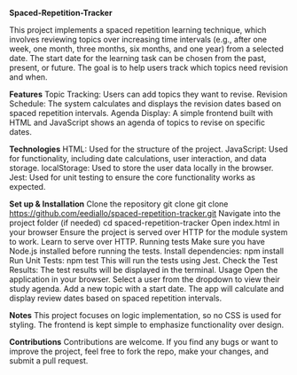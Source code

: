 **Spaced-Repetition-Tracker**

This project implements a spaced repetition learning technique, which involves reviewing topics over increasing time intervals (e.g., after one week, one month, three months, six months, and one year) from a selected date. The start date for the learning task can be chosen from the past, present, or future.
The goal is to help users track which topics need revision and when.

**Features**
Topic Tracking: Users can add topics they want to revise.
Revision Schedule: The system calculates and displays the revision dates based on spaced repetition intervals.
Agenda Display: A simple frontend built with HTML and JavaScript shows an agenda of topics to revise on specific dates.

**Technologies**
HTML: Used for the structure of the project.
JavaScript: Used for functionality, including date calculations, user interaction, and data storage.
localStorage: Used to store the user data locally in the browser.
Jest: Used for unit testing to ensure the core functionality works as expected.

**Set up & Installation**
Clone the repository
git clone git clone <https://github.com/eediallo/spaced-repetition-tracker.git>
Navigate into the project folder (if needed)
 cd spaced-repetition-tracker
Open index.html in your browser
Ensure the project is served over HTTP for the module system to work. Learn to serve over HTTP.
Running tests
Make sure you have Node.js installed before running the tests.
Install dependencies:
npm install
Run Unit Tests:
npm test
This will run the tests using Jest.
Check the Test Results:
The test results will be displayed in the terminal.
Usage
Open the application in your browser.
Select a user from the dropdown to view their study agenda.
Add a new topic with a start date.
The app will calculate and display review dates based on spaced repetition intervals.

**Notes**
This project focuses on logic implementation, so no CSS is used for styling.
The frontend is kept simple to emphasize functionality over design.

**Contributions**
Contributions are welcome. If you find any bugs or want to improve the project, feel free to fork the repo, make your changes, and submit a pull request.
